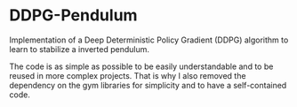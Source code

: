 # DDPG-Pendulum

Implementation of a Deep Deterministic Policy Gradient (DDPG) algorithm to learn to stabilize a inverted pendulum.

The code is as simple as possible to be easily understandable and to be reused in more complex projects.
That is why I also removed the dependency on the gym libraries for simplicity and to have a self-contained code.
